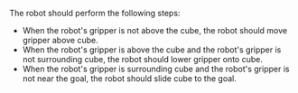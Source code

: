 

The robot should perform the following steps: 
- When the robot's gripper is not above the cube, the robot should move gripper above cube. 
- When the robot's gripper is above the cube and the robot's gripper is not surrounding cube, the robot should lower gripper onto cube.
- When the robot's gripper is surrounding cube and the robot's gripper is not near the goal, the robot should slide cube to the goal.